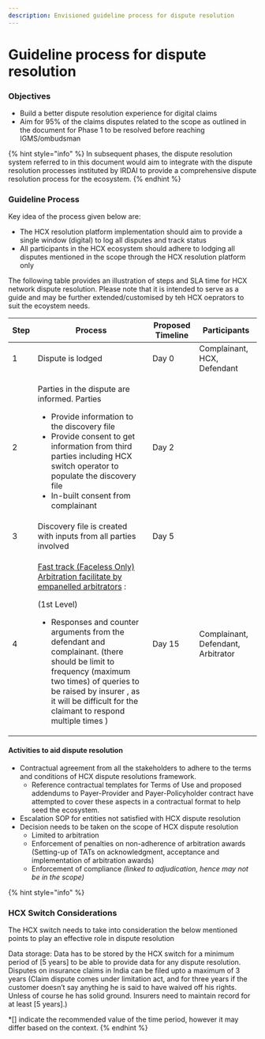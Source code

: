 ```yaml
---
description: Envisioned guideline process for dispute resolution
---
```


# Guideline process for dispute  resolution

### Objectives

* Build a better dispute resolution experience for digital claims
* Aim for 95% of the claims disputes related to the scope as outlined in the document for Phase 1 to be resolved before reaching IGMS/ombudsman

{% hint style="info" %}
In subsequent phases, the dispute resolution system referred to in this document would aim to integrate with the dispute resolution processes instituted by IRDAI to provide a comprehensive dispute resolution process for the ecosystem.
{% endhint %}



### Guideline Process

Key idea of the process given below are:&#x20;

* The HCX resolution platform implementation should aim to provide a single window (digital) to log all disputes and track status
* All participants in the HCX ecosystem should adhere to lodging all disputes mentioned in the scope through the HCX resolution platform only

The following table provides an illustration of steps and SLA time for HCX network dispute resolution. Please note that it is intended to serve as a guide and may be further extended/customised by teh HCX oeprators to suit the ecoystem needs.

| **Step** | **Process**                                                                                                                                                                                                                                                                                                                                                                                                  | **Proposed Timeline** | **Participants**                   |
| -------- | ------------------------------------------------------------------------------------------------------------------------------------------------------------------------------------------------------------------------------------------------------------------------------------------------------------------------------------------------------------------------------------------------------------ | --------------------- | ---------------------------------- |
| 1        | Dispute is lodged                                                                                                                                                                                                                                                                                                                                                                                            | Day 0                 | Complainant, HCX, Defendant        |
| 2        | <p>Parties in the dispute are informed. Parties</p><ul><li>Provide information to the discovery file</li><li>Provide consent to get information from third parties including HCX switch operator to populate the discovery file</li><li>In-built consent from complainant</li></ul>                                                                                                                          | Day 2                 |                                    |
| 3        | Discovery file is created with inputs from all parties involved                                                                                                                                                                                                                                                                                                                                              | Day 5                 |                                    |
| 4        | <p><a href="guidelines-for-leveraging-fta.md">Fast track (Faceless Only) Arbitration facilitate by empanelled arbitrators</a> :</p><p>(1st Level)</p><ul><li>Responses and counter arguments from the defendant and complainant. (there should be limit to frequency (maximum two times) of queries to be raised by insurer , as it will be difficult for the claimant to respond multiple times )</li></ul> | Day 15                | Complainant, Defendant, Arbitrator |

#### Activities to aid dispute resolution

* Contractual agreement from all the stakeholders to adhere to the terms and conditions of HCX dispute resolutions framework. &#x20;
  * Reference contractual templates for Terms of Use and proposed addendums to Payer-Provider and Payer-Policyholder contract have attempted to cover these aspects in a contractual format to help seed the ecosystem.&#x20;
* Escalation SOP for entities not satisfied with HCX dispute resolution
* Decision needs to be taken on the scope of HCX dispute resolution
  * Limited to arbitration
  * Enforcement of penalties on non-adherence of arbitration awards (Setting-up of TATs on acknowledgment, acceptance and implementation of arbitration awards)
  * Enforcement of compliance _(linked to adjudication, hence may not be in the scope)_

{% hint style="info" %}
### HCX Switch Considerations

The HCX switch needs to take into consideration the below mentioned points to play an effective role in dispute resolution

Data storage: Data has to be stored by the HCX switch for a minimum period of \[5 years] to be able to provide data for any dispute resolution. Disputes on insurance claims in India can be filed upto a maximum of 3 years (Claim dispute comes under limitation act, and for three years if the customer doesn’t say anything he is said to have waived off his rights. Unless of course he has solid ground. Insurers need to maintain record for at least \[5 years].)

\*\[] indicate the recommended value of the time period, however it may differ based on the context.&#x20;
{% endhint %}

###
